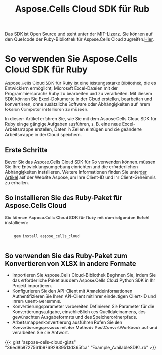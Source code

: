 ﻿---
title: Aspose.Cells Cloud SDK für Rub
second_title: Aspose.Cells Cloud Documen
type: docs
url: /de/available-sdks/aspose-cells-cloud-ruby/
description: Aspose.Cells Cloud unterstützt Excel zum Erstellen, Konvertieren, Zusammenführen, Teilen, Schützen, für innere Objektoperationen usw.
weight: 30
kwords: Excel, Office Cloud, REST API, Tabellenkalkulation, PDF, CSV, Json, Markdown, Ruby
---
Das SDK ist Open Source und steht unter der MIT-Lizenz. Sie können auf den Quellcode der Ruby-Bibliothek für Aspose.Cells Cloud zugreifen.[Hier](https://github.com/aspose-cells-cloud/aspose-cells-cloud-ruby).

# **So verwenden Sie Aspose.Cells Cloud SDK für Ruby**

Aspose.Cells Cloud SDK für Ruby ist eine leistungsstarke Bibliothek, die es Entwicklern ermöglicht, Microsoft Excel-Dateien mit der Programmiersprache Ruby zu bearbeiten und zu verarbeiten. Mit diesem SDK können Sie Excel-Dokumente in der Cloud erstellen, bearbeiten und konvertieren, ohne zusätzliche Software oder Abhängigkeiten auf Ihrem lokalen Computer installieren zu müssen.

In diesem Artikel erfahren Sie, wie Sie mit dem Aspose.Cells Cloud SDK für Ruby einige gängige Aufgaben ausführen, z. B. eine neue Excel-Arbeitsmappe erstellen, Daten in Zellen einfügen und die geänderte Arbeitsmappe in der Cloud speichern.

## Erste Schritte

 Bevor Sie das Aspose.Cells Cloud SDK für Go verwenden können, müssen Sie Ihre Entwicklungsumgebung einrichten und die erforderlichen Abhängigkeiten installieren. Weitere Informationen finden Sie unter[der Artikel](https://docs.aspose.cloud/cells/quickstart/) auf der Website Aspose, um Ihre Client-ID und Ihr Client-Geheimnis zu erhalten.

## So installieren Sie das Ruby-Paket für Aspose.Cells Cloud

Sie können Aspose.Cells Cloud SDK für Ruby mit dem folgenden Befehl installieren:

```bash

    gem install aspose_cells_cloud
  
 ```

## So verwenden Sie das Ruby-Paket zum Konvertieren von XLSX in andere Formate

- Importieren Sie Aspose.Cells Cloud-Bibliothek
 Beginnen Sie, indem Sie das erforderliche Paket aus dem Aspose.Cells Cloud Python SDK in Ihr Projekt importieren.
- Konfigurieren Sie den API-Client mit Anmeldeinformationen
 Authentifizieren Sie Ihren API-Client mit Ihrer eindeutigen Client-ID und Ihrem Client-Geheimnis.
- Konvertierungsparameter vorbereiten
 Definieren Sie Parameter für die Konvertierungsaufgabe, einschließlich des Quelldateinamens, des gewünschten Ausgabeformats und des Speicherordnerpfads.
- Arbeitsmappenkonvertierung ausführen
 Rufen Sie den Konvertierungsprozess mit der Methode PostConvertWorkbook auf und verarbeiten Sie die Antwort.

{{< gist "aspose-cells-cloud-gists" "36ed8b8727561b92692939513d365fca" "Example_AvailableSDKs.rb" >}}
